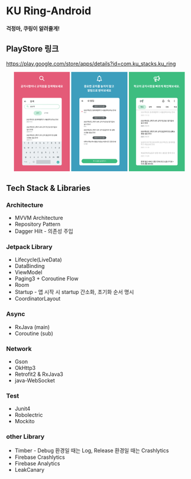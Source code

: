 # KU Ring-Android

#### 걱정마, 쿠링이 알려줄게!

## PlayStore 링크 
https://play.google.com/store/apps/details?id=com.ku_stacks.ku_ring

<p align="center">
<img src="https://github.com/KU-Stacks/KU-Ring-Android/blob/main/preview/%EC%BF%A0%EB%A7%81_%EA%B2%80%EC%83%89_%EC%8A%A4%ED%81%AC%EB%A6%B0%EC%83%B7.png" width="30%"/>
<img src="https://github.com/KU-Stacks/KU-Ring-Android/blob/main/preview/%EC%BF%A0%EB%A7%81_%EB%82%B4%EC%95%8C%EB%A6%BC_%EC%8A%A4%ED%81%AC%EB%A6%B0%EC%83%B7.png" width="30%"/>
<img src="https://github.com/KU-Stacks/KU-Ring-Android/blob/main/preview/%EC%BF%A0%EB%A7%81_%ED%99%88%ED%99%94%EB%A9%B4_%EC%8A%A4%ED%81%AC%EB%A6%B0%EC%83%B7.png" width="30%"/>
</p>

## Tech Stack & Libraries

### Architecture
- MVVM Architecture
- Repository Pattern
- Dagger Hilt - 의존성 주입

### Jetpack Library
- Lifecycle(LiveData)
- DataBinding
- ViewModel
- Paging3 + Coroutine Flow
- Room
- Startup - 앱 시작 시 startup 간소화, 초기화 순서 명시
- CoordinatorLayout

### Async
- RxJava (main)
- Coroutine (sub)

### Network
- Gson
- OkHttp3
- Retrofit2 & RxJava3
- java-WebSocket

### Test
 - Junit4
 - Robolectric
 - Mockito

### other Library
- Timber - Debug 환경일 때는 Log, Release 환경일 때는 Crashlytics
- Firebase Crashlytics
- Firebase Analytics
- LeakCanary
